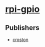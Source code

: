 # [rpi-gpio](https://pypi.org/project/rpi-gpio)



## Publishers
- [croston](https://pypi.org/user/croston)

